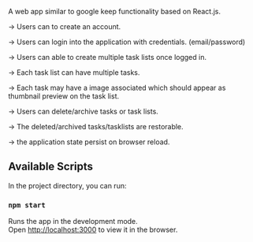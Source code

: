 
A web app similar to google keep functionality based on React.js.

-> Users can to create an account.

-> Users can login into the application with credentials. (email/password)

-> Users can able to create multiple task lists once logged in.

-> Each task list can have multiple tasks.

-> Each task may have a image associated which should appear as thumbnail preview on the task list.

-> Users can delete/archive tasks or task lists.

-> The deleted/archived tasks/tasklists are restorable.

-> the application state persist on browser reload.

## Available Scripts

In the project directory, you can run:

### `npm start`

Runs the app in the development mode.<br />
Open [http://localhost:3000](http://localhost:3000) to view it in the browser.

